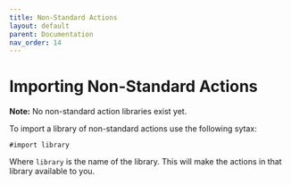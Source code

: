 ```yaml
---
title: Non-Standard Actions
layout: default
parent: Documentation
nav_order: 14
---
```


# Importing Non-Standard Actions

**Note:** No non-standard action libraries exist yet.

To import a library of non-standard actions use the following sytax:

```
#import library
```

Where `library` is the name of the library. This will make the actions in that library available to you.
